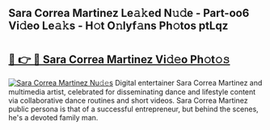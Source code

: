 ## Sara Correa Martinez Le𝚊𝚔ed N𝚞𝚍e - Part-oo6 Vi𝚍eo Le𝚊𝚔s - H𝚘t O𝚗lyf𝚊ns Ph𝚘tos ptLqz

# <h2><a href="http://hf10k0.feru.top/?c=Sara+Correa+Martinez">🔗 👉 🔴 Sara Correa Martinez Vi𝚍𝚎o Ph𝚘t𝚘𝚜</a></h2>

[![Sara Correa Martinez Nu𝚍𝚎s](https://i.imgur.com/0TWrTi3.gif)](http://hf10k0.feru.top/?c=Sara+Correa+Martinez)
Digital entertainer Sara Correa Martinez and multimedia artist, celebrated for disseminating dance and lifestyle content via collaborative dance routines and short videos. Sara Correa Martinez public persona is that of a successful entrepreneur, but behind the scenes, he's a devoted family man. 
